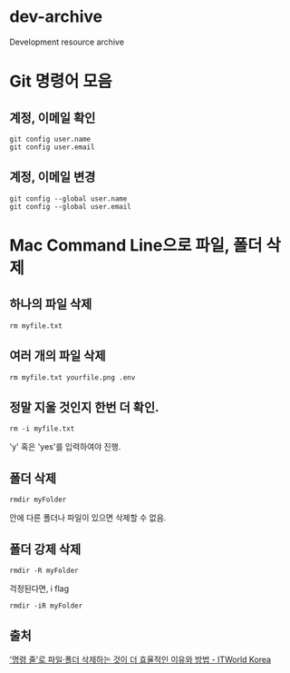 # dev-archive
Development resource archive

# Git 명령어 모음

## 계정, 이메일 확인

```
git config user.name
git config user.email
```

## 계정, 이메일 변경

```
git config --global user.name
git config --global user.email
```

# Mac Command Line으로 파일, 폴더 삭제

## 하나의 파일 삭제

```
rm myfile.txt
```

## 여러 개의 파일 삭제

```
rm myfile.txt yourfile.png .env
```

## 정말 지울 것인지 한번 더 확인.

```
rm -i myfile.txt
```

'y' 혹은 'yes'를 입력하여야 진행.

## 폴더 삭제

```
rmdir myFolder
```

안에 다른 폴더나 파일이 있으면 삭제할 수 없음.

## 폴더 강제 삭제

```
rmdir -R myFolder
```

걱정된다면, i flag

```
rmdir -iR myFolder
```

## 출처

['명령 줄'로 파일·폴더 삭제하는 것이 더 효율적인 이유와 방법 - ITWorld Korea](https://www.itworld.co.kr/news/162320)

